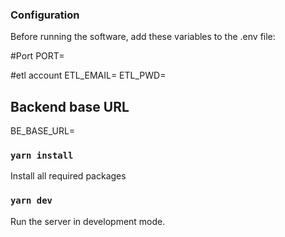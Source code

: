 ### Configuration
Before running the software, add these variables to the .env file:

#Port
PORT=

#etl account
ETL_EMAIL=
ETL_PWD=

## Backend base URL
BE_BASE_URL=

### `yarn install`
Install all required packages

### `yarn dev`
Run the server in development mode.